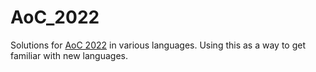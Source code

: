 # AoC_2022
Solutions for [AoC 2022](https://adventofcode.com/2022/) in various languages. Using this as a way to get familiar with new languages.

